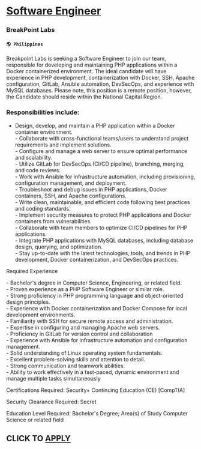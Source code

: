# [Software Engineer](https://www.remotewlb.com/apply/software-engineer-63985)  
### BreakPoint Labs  
#### `🌎 Philippines`  

Breakpoint Labs is seeking a Software Engineer to join our team, responsible for developing and maintaining PHP applications within a Docker containerized environment. The ideal candidate will have experience in PHP development, containerization with Docker, SSH, Apache configuration, GitLab, Ansible automation, DevSecOps, and experience with MySQL databases. Please note, this position is a remote position, however, the Candidate should reside within the National Capital Region.

### Responsibilities include:

  * Design, develop, and maintain a PHP application within a Docker container environment.  
\- Collaborate with cross-functional teams/users to understand project requirements and implement solutions.  
\- Configure and manage a web server to ensure optimal performance and scalability.  
\- Utilize GitLab for DevSecOps (CI/CD pipeline), branching, merging, and code reviews.  
\- Work with Ansible for infrastructure automation, including provisioning, configuration management, and deployment.  
\- Troubleshoot and debug issues in PHP applications, Docker containers, SSH, and Apache configurations.  
\- Write clean, maintainable, and efficient code following best practices and coding standards.  
\- Implement security measures to protect PHP applications and Docker containers from vulnerabilities.  
\- Collaborate with team members to optimize CI/CD pipelines for PHP applications.  
\- Integrate PHP applications with MySQL databases, including database design, querying, and optimization.  
\- Stay up-to-date with the latest technologies, tools, and trends in PHP development, Docker containerization, and DevSecOps practices.  
  
Required Experience  
  
\- Bachelor's degree in Computer Science, Engineering, or related field.  
\- Proven experience as a PHP Software Engineer or similar role.  
\- Strong proficiency in PHP programming language and object-oriented design principles.  
\- Experience with Docker containerization and Docker Compose for local development environments.  
\- Familiarity with SSH for secure remote access and administration.  
\- Expertise in configuring and managing Apache web servers.  
\- Proficiency in GitLab for version control and collaboration  
\- Experience with Ansible for infrastructure automation and configuration management.  
\- Solid understanding of Linux operating system fundamentals.  
\- Excellent problem-solving skills and attention to detail.  
\- Strong communication and teamwork abilities.  
\- Ability to work effectively in a fast-paced, dynamic environment and manage multiple tasks simultaneously  
  
Certifications Required: Security+ Continuing Education (CE) [CompTIA]  
  
Security Clearance Required: Secret  
  
Education Level Required: Bachelor's Degree; Area(s) of Study Computer Science or related field

  
## CLICK TO [APPLY](https://www.remotewlb.com/apply/software-engineer-63985)

